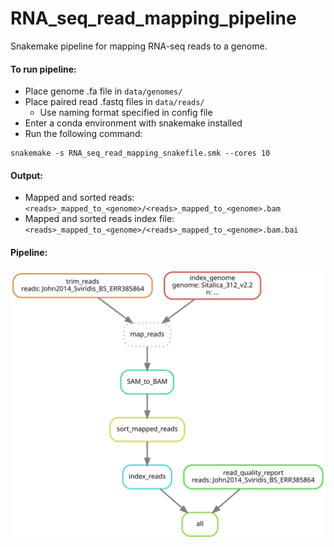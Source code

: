 # RNA_seq_read_mapping_pipeline

Snakemake pipeline for mapping RNA-seq reads to a genome.

#### To run pipeline:
- Place genome .fa file in ```data/genomes/```
- Place paired read .fastq files in ```data/reads/```
  - Use naming format specified in config file
- Enter a conda environment with snakemake installed
- Run the following command:
```
snakemake -s RNA_seq_read_mapping_snakefile.smk --cores 10
```
#### Output:
- Mapped and sorted reads: ```<reads>_mapped_to_<genome>/<reads>_mapped_to_<genome>.bam```
- Mapped and sorted reads index file: ```<reads>_mapped_to_<genome>/<reads>_mapped_to_<genome>.bam.bai```

#### Pipeline:

![plot](pipeline.svg)
